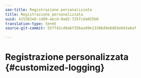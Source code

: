 ```yaml
---
seo-title: Registrazione personalizzata
title: Registrazione personalizzata
uuid: 415582e8-cd89-4ecd-9ad2-725fcda025b0
translation-type: tm+mt
source-git-commit: 557f42cd9a6f356aa99e13386d9e8d65e043a6af

---
```



# Registrazione personalizzata {#customized-logging}
